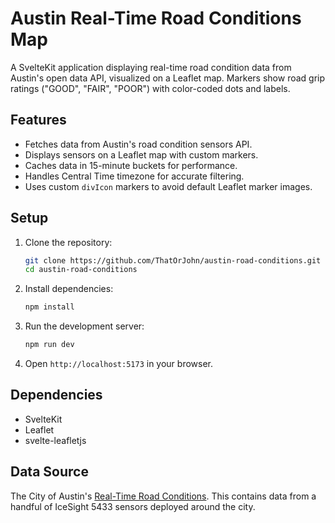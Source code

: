 # Austin Real-Time Road Conditions Map

A SvelteKit application displaying real-time road condition data from Austin's open data API, visualized on a Leaflet map. Markers show road grip ratings ("GOOD", "FAIR", "POOR") with color-coded dots and labels.

## Features

- Fetches data from Austin's road condition sensors API.
- Displays sensors on a Leaflet map with custom markers.
- Caches data in 15-minute buckets for performance.
- Handles Central Time timezone for accurate filtering.
- Uses custom `divIcon` markers to avoid default Leaflet marker images.

## Setup

1. Clone the repository:
   ```bash
   git clone https://github.com/ThatOrJohn/austin-road-conditions.git
   cd austin-road-conditions
   ```
2. Install dependencies:
   ```bash
   npm install
   ```
3. Run the development server:
   ```bash
   npm run dev
   ```
4. Open `http://localhost:5173` in your browser.

## Dependencies

- SvelteKit
- Leaflet
- svelte-leafletjs

## Data Source

The City of Austin's [Real-Time Road Conditions](https://data.austintexas.gov/Transportation-and-Mobility/Real-Time-Road-Conditions/ypbq-i42h/about_data). This contains data from a handful of IceSight 5433 sensors deployed around the city.
